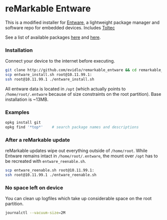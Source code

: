 # reMarkable Entware

This is a modified installer for [Entware](https://github.com/Entware/Entware), a lightweight package manager and software repo for embedded devices.  Includes [Toltec](https://github.com/toltec-dev/toltec)

See a list of available packages [here](http://bin.entware.net/armv7sf-k3.2/) and [here](https://toltec-dev.org/stable/).

### Installation

Connect your device to the internet before executing.

``` bash
git clone http://github.com/evidlo/remarkable_entware && cd remarkable_entware
scp entware_install.sh root@10.11.99.1:
ssh root@10.11.99.1 ./entware_install.sh
```

All entware data is located in `/opt` (which actually points to `/home/root/.entware` because of size constraints on the root partition).  Base installation is ~13MB.

### Examples

``` bash
opkg install git
opkg find '*top*'    # search package names and descriptions
```

### After a reMarkable update

reMarkable updates wipe out everything outside of `/home/root`.  While Entware remains intact in `/home/root/.entware`, the mount over `/opt` has to be recreated with `entware_reenable.sh`.

``` bash
scp entware_reenable.sh root@10.11.99.1:
ssh root@10.11.99.1 ./entware_reenable.sh
```

### No space left on device

You can clean up logfiles which take up considerable space on the root partition.

``` bash
journalctl --vacuum-size=2M
```

